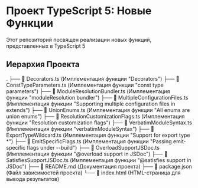 # Проект TypeScript 5: Новые Функции

Этот репозиторий посвящен реализации новых функций, представленных в TypeScript 5

## Иерархия Проекта

.
├── 📄 Decorators.ts (Имплементация функции "Decorators")
├── 📄 ConstTypeParameters.ts (Имплементация функции "const type parameters")
├── 📄 ModuleResolutionBundler.ts (Имплементация функции "moduleResolution bundler")
├── 📄 MultipleConfigurationFiles.ts (Имплементация функции "Supporting multiple configuration files in extends")
├── 📄 UnionEnums.ts (Имплементация функции "All enums are union enums")
├── 📄 ResolutionCustomizationFlags.ts (Имплементация функции "Resolution customization flags")
├── 📄 VerbatimModuleSyntax.ts (Имплементация функции "verbatimModuleSyntax")
├── 📄 ExportTypeWildcard.ts (Имплементация функции "Support for export type \*")
├── 📄 EmitSpecificFlags.ts (Имплементация функции "Passing emit-specific flags under --build")
├── 📄 OverloadSupportJSDoc.ts (Имплементация функции "@overload support in JSDoc")
├── 📄 SatisfiesSupportJSDoc.ts (Имплементация функции "@satisfies support in JSDoc")
├── 📄 README.md (Документация проекта)
├── 📄 package.json (Файл зависимостей проекта)
└── 📄 index.html (HTML-страница для вывода результатов)
